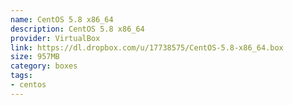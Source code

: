 ```yaml
---
name: CentOS 5.8 x86_64
description: CentOS 5.8 x86_64
provider: VirtualBox
link: https://dl.dropbox.com/u/17738575/CentOS-5.8-x86_64.box
size: 957MB
category: boxes
tags:
- centos
---
```

